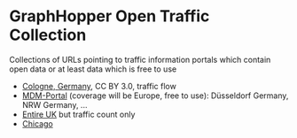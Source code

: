 # GraphHopper Open Traffic Collection

Collections of URLs pointing to traffic information portals which contain open data or at least data which is free to use

* [Cologne, Germany](http://www.offenedaten-koeln.de/dataset/verkehrskalender-der-stadt-k%C3%B6ln), CC BY 3.0, traffic flow
* [MDM-Portal](http://www.mdm-portal.de/) (coverage will be Europe, free to use): Düsseldorf Germany, NRW Germany, ...
* [Entire UK](http://www.dft.gov.uk/traffic-counts/) but traffic count only
* [Chicago](https://data.cityofchicago.org/browse?tags=traffic)
